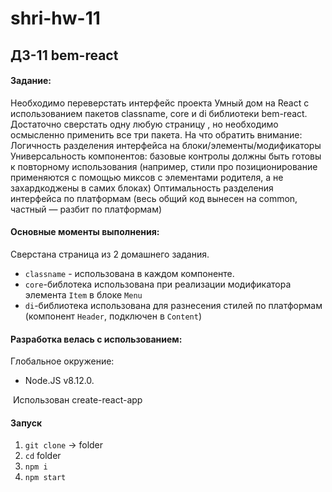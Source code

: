# shri-hw-11

## ДЗ-11 bem-react


#### Задание:
Необходимо переверстать интерфейс проекта Умный дом на React с использованием пакетов classname, core и di библиотеки bem-react. 
Достаточно сверстать одну любую страницу , но необходимо осмысленно применить все три пакета.
На что обратить внимание:
Логичность разделения интерфейса на блоки/элементы/модификаторы
Универсальность компонентов: базовые контролы должны быть готовы к повторному использования (например, стили про позиционирование применяются с помощью миксов с элементами родителя, а не захардкоджены в самих блоках)
Оптимальность разделения интерфейса по платформам (весь общий код вынесен на common, частный — разбит по платформам)

#### Основные моменты выполнения:
Сверстана страница из 2 домашнего задания. 
 + `classname` - использована в каждом компоненте.
 + `core`-библотека использована при реализации модификатора элемента `Item` в блоке `Menu`
 + `di`-библиотека использована для разнесения стилей по платформам (компонент `Header`, подключен в `Content`)

#### Разработка велась с использованием:
Глобальное окружение:
- Node.JS v8.12.0.

 Использован create-react-app


#### Запуск

1. `git clone` -> folder
2. `cd` folder
3. `npm i`
4. `npm start`
